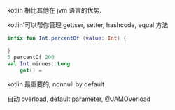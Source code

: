 kotlin 相比其他在 jvm 语言的优势.

kotlin'可以帮你管理 gettser, setter, hashcode, equal 方法

```kotlin
infix fun Int.percentOf (value: Int) {

}
5 percentOf 200
val Int.minues: Long
    get() = 
```

kotlin 最重要的, nonnull by default

自动 overload, default parameter, @JAMOVerload